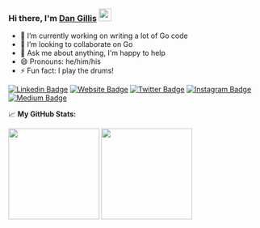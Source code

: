 ### Hi there, I'm <a href="https://dangillis.dev/" target="_blank">Dan Gillis</a> <img src="https://media.giphy.com/media/hvRJCLFzcasrR4ia7z/giphy.gif" width="25px">

- 🔭 I’m currently working on writing a lot of Go code
- 👯 I’m looking to collaborate on Go 
- 💬 Ask me about anything, I'm happy to help
- 😄 Pronouns: he/him/his
- ⚡ Fun fact: I play the drums!


[![Linkedin Badge](https://img.shields.io/badge/-LinkedIn-0e76a8?style=flat-square&logo=Linkedin&logoColor=white)](https://www.linkedin.com/in/dagillis)
[![Website Badge](https://img.shields.io/badge/Website-3b5998?style=flat-square&logo=google-chrome&logoColor=white)](https://dangillis.dev/)
[![Twitter Badge](https://img.shields.io/badge/-Twitter-00acee?style=flat-square&logo=Twitter&logoColor=white)](https://twitter.com/Gilcrestian)
[![Instagram Badge](https://img.shields.io/badge/-Instagram-e4405f?style=flat-square&logo=Instagram&logoColor=white)](https://www.instagram.com/g.ilcrest/)
[![Medium Badge](https://img.shields.io/badge/medium-%2312100E.svg?&style=for-square&logo=medium&logoColor=white)](https://gilcrestian.medium.com/)

📈 **My GitHub Stats:**

<p>
  <img height="180em" src="https://github-readme-stats.vercel.app/api?username=gilcrest&show_icons=true&hide_border=true&&count_private=true&include_all_commits=true" />
  <img height="180em" src="https://github-readme-stats.vercel.app/api/top-langs/?username=gilcrest&show_icons=true&hide_border=true&layout=compact&langs_count=8"/>
</p>




